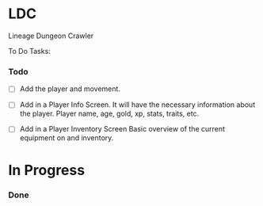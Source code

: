 # LDC
Lineage Dungeon Crawler

To Do Tasks:


### Todo

- [ ] Add the player and movement.

- [ ] Add in a Player Info Screen.
It will have the necessary information about the player.
Player name, age, gold, xp, stats, traits, etc.

- [ ] Add in a Player Inventory Screen
Basic overview of the current equipment on and inventory.

# In Progress



### Done